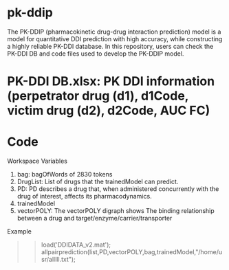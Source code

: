 # pk-ddip
The PK-DDIP (pharmacokinetic drug-drug interaction prediction) model is a model for quantitative DDI prediction with high accuracy, while constructing a highly reliable PK-DDI database. In this repository, users can check the PK-DDI DB and code files used to develop the PK-DDIP model.

# PK-DDI DB.xlsx: PK DDI information (perpetrator drug (d1), d1Code, victim drug (d2), d2Code, AUC FC)

# Code
Workspace Variables

1. bag: bagOfWords of 2830 tokens
2. DrugList: List of drugs that the trainedModel can predict.
3. PD: PD describes a drug that, when administered concurrently with the drug of interest, affects its pharmacodynamics.
4. trainedModel
5. vectorPOLY: The vectorPOLY digraph shows The binding relationship between a drug and target/enzyme/carrier/transporter

Example
>> load('DDIDATA_v2.mat');
>> allpairprediction(list,PD,vectorPOLY,bag,trainedModel,"/home/usr/alllll.txt");
